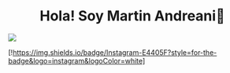 <div align='center'>
<h1 align= 'center' >Hola! Soy Martin Andreani👋</h1>
</div>
<img src='https://imgur.com/yrcWC3C.png'>

[!https://img.shields.io/badge/Instagram-E4405F?style=for-the-badge&logo=instagram&logoColor=white]
